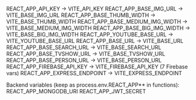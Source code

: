 REACT_APP_API_KEY → VITE_API_KEY
REACT_APP_BASE_IMG_URL → VITE_BASE_IMG_URL
REACT_APP_BASE_THUMB_WIDTH → VITE_BASE_THUMB_WIDTH
REACT_APP_BASE_MEDIUM_IMG_WIDTH → VITE_BASE_MEDIUM_IMG_WIDTH
REACT_APP_BASE_BIG_IMG_WIDTH → VITE_BASE_BIG_IMG_WIDTH
REACT_APP_YOUTUBE_BASE_URL → VITE_YOUTUBE_BASE_URL
REACT_APP_BASE_URL → VITE_BASE_URL
REACT_APP_BASE_SEARCH_URL → VITE_BASE_SEARCH_URL
REACT_APP_BASE_TVSHOW_URL → VITE_BASE_TVSHOW_URL
REACT_APP_BASE_PERSON_URL → VITE_BASE_PERSON_URL
REACT_APP_FIREBASE_API_KEY → VITE_FIREBASE_API_KEY (7 Firebase vars)
REACT_APP_EXPRESS_ENDPOINT → VITE_EXPRESS_ENDPOINT

Backend variables (keep as process.env.REACT_APP\*\* in functions):
REACT_APP_MONGODB_URI
REACT_APP_JWT_SECRET
